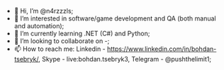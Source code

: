- 👋 Hi, I’m @n4rzzzls;
- 👀 I’m interested in software/game development and QA (both manual and automation);
- 🌱 I’m currently learning .NET (C#) and Python;
- 💞️ I’m looking to collaborate on -;
- 📫 How to reach me: Linkedin - https://www.linkedin.com/in/bohdan-tsebryk/, Skype - live:bohdan.tsebryk3, Telegram - @pushthelimit1;

<!---
n4rzzzls/n4rzzzls is a ✨ special ✨ repository because its `README.md` (this file) appears on your GitHub profile.
You can click the Preview link to take a look at your changes.
--->
